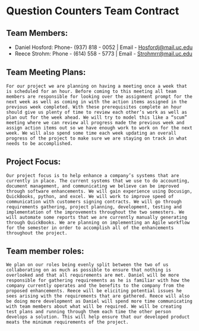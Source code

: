 # Question Counters Team Contract
## Team Members:
- Daniel Hosford: Phone- (937) 818 - 0052 | Email - Hosfordj@mail.uc.edu
- Reece Strohm: Phone - (614) 558 - 5773 | Email - Strohmrr@mail.uc.edu
## Team Meeting Plans:
	For our project we are planning on having a meeting once a week that is scheduled for an hour. Before coming to this meeting all team members are responsible for looking over the assignment prompt for the next week as well as coming in with the action items assigned in the previous week completed. With these prerequisites complete an hour should give us plenty of time to review each other’s work as well as plan out for the week ahead. We will try to model this like a “scum” meeting where we can review all progress made the previous week and assign action items out so we have enough work to work on for the next week. We will also spend some time each week updating an overall progress of the project to make sure we are staying on track in what needs to be accomplished. 
## Project Focus:
	Our project focus is to help enhance a company’s systems that are currently in place. The current systems that we use to do accounting, document management, and communicating we believe can be improved through software enhancements. We will gain experience using Docusign, QuickBooks, python, and excel. We will work to improve speed of communication with customers signing contracts. We will go through requirements gathering, project planning, development, testing and implementation of the improvements throughout the two semesters. We will automate some reports that we are currently manually generating through QuickBooks. We are planning on implementing an Agile workflow for the semester in order to accomplish all of the enhancements throughout the project.  
## Team member roles:
	We plan on our roles being evenly split between the two of us collaborating on as much as possible to ensure that nothing is overlooked and that all requirements are met. Daniel will be more responsible for gathering requirements as he is familiar with how the company currently operates and the benefits to the company from the proposed enhancements. Reece will be eliciting potential issues he sees arising with the requirements that are gathered. Reece will also be doing more development as Daniel will spend more time communicating with team members about what will be required. We will be creating test plans and running through them each time the other person develops a solution. This will help ensure that our developed product meats the minimum requirements of the project.